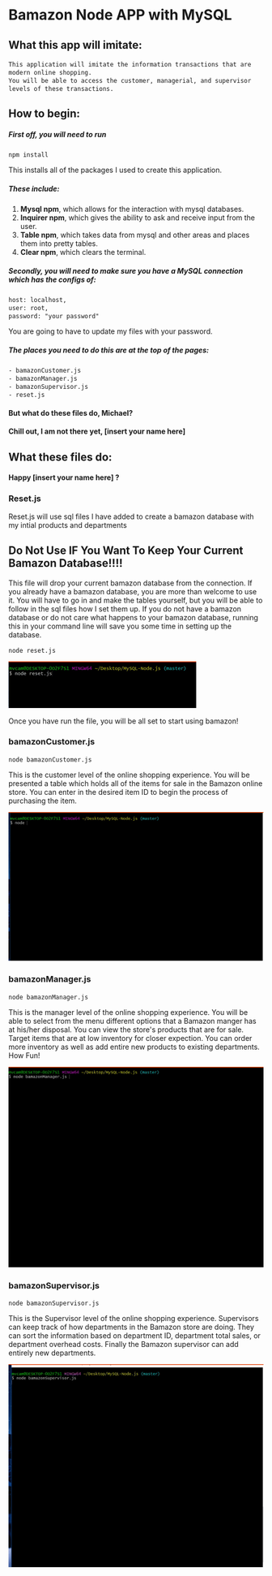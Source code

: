 # Bamazon Node APP with MySQL

## What this app will imitate:
    This application will imitate the information transactions that are modern online shopping.
    You will be able to access the customer, managerial, and supervisor levels of these transactions.

## How to begin:


##### First off, you will need to run <br>
```
npm install
```
This installs all of the packages I used to create this application.<br>

##### These include: 

1. **Mysql npm**, which allows for the interaction with mysql databases.
2. **Inquirer npm**, which gives the ability to ask and receive input from the user.
3. **Table npm**, which takes data from mysql and other areas and places them into pretty tables.
4. **Clear npm**, which clears the terminal.

##### Secondly, you will need to make sure you have a MySQL connection which has the configs of: 
    host: localhost,
    user: root,
    password: "your password"

You are going to have to update my files with your password.
##### The places you need to do this are at the top of the pages:

    - bamazonCustomer.js
    - bamazonManager.js
    - bamazonSupervisor.js
    - reset.js

#### But what do these files do, Michael?
#### Chill out, I am not there yet, [insert your name here]

## What these files do: 
#### Happy [insert your name here] ?

### Reset.js

Reset.js will use sql files I have added to create a bamazon database with my intial products and departments

## Do Not Use IF You Want To Keep Your Current Bamazon Database!!!!
This file will drop your current bamazon database from the connection. If you already have a bamazon database, you are more than welcome to use it. You will have to go in and make the tables yourself, but you will be able to follow in the sql files how I set them up.
If you do not have a bamazon database or do not care what happens to your bamazon database, running this in your command line will save you some time in setting up the database.

```
node reset.js
```

![alt text](./images/reset.gif "reset.js")

Once you have run the file, you will be all set to start using bamazon!

### bamazonCustomer.js

```
node bamazonCustomer.js
```

This is the customer level of the online shopping experience. You will be presented a table which holds all of the items for sale in the Bamazon online store. You can enter in the desired item ID to begin the process of purchasing the item.

![alt text](./images/bamCus.gif "bamazonCustomer.js")

### bamazonManager.js

```
node bamazonManager.js
```

This is the manager level of the online shopping experience. You will be able to select from the menu different options that a Bamazon manger has at his/her disposal. You can view the store's products that are for sale. Target items that are at low inventory for closer expection. You can order more inventory as well as add entire new products to existing departments. How Fun!

![alt text](./images/bamMan.gif "bamazonManager.js")

### bamazonSupervisor.js

```
node bamazonSupervisor.js
```

This is the Supervisor level of the online shopping experience. Supervisors can keep track of how departments in the Bamazon store are doing. They can sort the information based on department ID, department total sales, or department overhead costs. Finally the Bamazon supervisor can add entirely new departments.

![alt text](./images/bamSup.gif "bamazonSupervisor.js")


